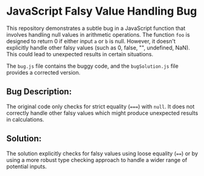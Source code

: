 # JavaScript Falsy Value Handling Bug

This repository demonstrates a subtle bug in a JavaScript function that involves handling null values in arithmetic operations. The function `foo` is designed to return 0 if either input `a` or `b` is null. However, it doesn't explicitly handle other falsy values (such as 0, false, "", undefined, NaN).  This could lead to unexpected results in certain situations.

The `bug.js` file contains the buggy code, and the `bugSolution.js` file provides a corrected version.

## Bug Description:
The original code only checks for strict equality (`===`) with `null`. It does not correctly handle other falsy values which might produce unexpected results in calculations.

## Solution:
The solution explicitly checks for falsy values using loose equality (`==`) or by using a more robust type checking approach to handle a wider range of potential inputs.